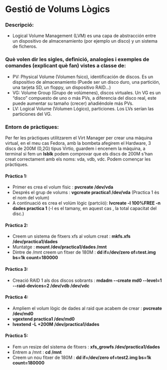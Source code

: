 # Gestió de Volums Lògics
### Descripció:   
  -  Logical Volume Management (LVM) es una capa de abstracción entre un dispositivo de almacenamiento (por ejemplo un disco)
  y un sistema de ficheros.  

### Què volen dir les sigles, definició, analogies i exemples de comandes (explicant què fan) vistes a classe de:  
  - PV: Physical Volume (Volumen fsico), identificación de discos. Es un dispositivo de almacenamiento 
  (Puede ser un disco duro, una partición, una tarjeta SD, un floppy, un dispositivo RAID...)
  - VG: Volume Group (Grupo de volúmenes), discos virtuales. Un VG es un “disco” compuesto de uno o más PVs, a diferencia 
  del disco real, este puede aumentar su tamaño (crecer) añadiéndole más PVs.
  - LV: Logical Volume (Volumen Lógico), particiones. Los LVs serían las particiones del VG.
  
### Entorn de pràctiques: 
Per fer les pràctiques utilitzarem el Virt Manager per crear una màquina virtual, en el meu cas Fedora, amb la bombeta afegirem el Hardware, 3 discs de 200M (0,2G) tipus Virtio, guardem i encenem la màquina, a terminal si fem un **lsblk** podem comprovar que els discs de 200M s'han creat correctament amb els noms: vda, vdb, vdc. Podem començar les pràctiques.  

#### Pràctica 1:  
- Primer es crea el volum físic : **pvcreate /dev/vda**
- Després el grup de volums : **vgcreate practica1 /dev/vda** (Practica 1 ès el nom del volum)
- A continuació es crea el volúm lògic (partciió): **lvcreate -l 100%FREE -n dades practica 1** (-l es el tamany, en aquest cas , la total capacitat del disc.)

#### Pràctica 2:  
- Creem un sistema de fitxers xfs al volum creat : **mkfs.xfs /dev/practica1/dades**
- Muntatge : **mount /dev/practica1/dades  /mnt**
- Dintre de /mnt creem un fitxer de 180M : **dd if=/dev/zero of=test.img bs=1k count=180000**
#### Pràctica 3:   
- Creació RAID 1 als dos discos sobrants : **mdadm --create md0 --level=1 --raid-devices=2 /dev/vdb /dev/vdc**
#### Pràctica 4:  
- Ampliem el volum lògic de dades al raid que acabem de crear : **pvcreate /dev/md0**
- **vgextend practica1 /dev/md0**
- **lvextend -L +200M /dev/practica1/dades**
#### Pràctica 5:  
- Fem un resize del sistema de fitxers : **xfs_growfs /dev/practica1/dades**
- Entrem a /mnt : **cd /mnt**
- Creem un nou fitxer de 180M : **dd if=/dev/zero of=test2.img bs=1k count=180000**


